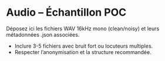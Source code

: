 # Audio – Échantillon POC

Déposez ici les fichiers WAV 16kHz mono (clean/noisy) et leurs métadonnées .json associées.

- Inclure 3-5 fichiers avec bruit fort ou locuteurs multiples.
- Respecter l’anonymisation et la structure recommandée.
